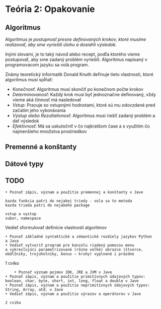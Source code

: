 # Teória 2: Opakovanie

## Algoritmus

Algoritmus je *postupnosť presne definovaných krokov, ktoré musíme realizovať, aby sme vyriešili úlohu a dosiahli výsledok.*

Inými slovami, je to taký návod alebo recept, podľa ktorého vieme postupovať, aby sme zadaný problém vyriešili.
Algoritmus napísaný v programovacom jazyku sa volá program.


Známy teoretický informatik Donald Knuth definuje tieto vlastnosti, ktoré algoritmus musí spĺňať:

- *Konečnosť*: Algoritmus musí skončiť po konečnom počte krokov
- *Determinovanosť*: Každý krok musí byť jednoznačne definovaný, vždy vieme aká činnosť má nasledovať
- *Vstup*: Pracuje so vstupnými hodnotami, ktoré sú mu odovzdané pred začatím jeho vykonávania
- *Výstup alebo Rezultatívnosť*: Algoritmus musí riešiť zadaný problém a dať výsledok
- *Efektívnosť*: Má sa uskutočniť v čo najkratšom čase a s využitím čo najmenšieho množstva prostriedkov

## Premenné a konštanty

## Dátové typy

## TODO

    • Poznať zápis, význam a použitie premennej a konštanty v Jave

    kazda funkcia patri do nejakej triedy - vola sa to metoda
    kazda trieda patri do nejakeho package

    vstup a vystup
    subor, namespace


Vedieť sformulovať definície vlastností algoritmov

    • Poznať základné syntaktické a sémantické rozdiely jazykov Python a Java
    • Vedieť vytvoriť program pre konzolu riadený pomocou menu a vykresľujúci parametrizované (rôzne veľké) obrazce (štvorce, obdĺžniky, trojuholníky, bonus – kruhy) vyplnené i prázdne

1 cviko



        • Poznať význam pojmov JDK, JRE a JVM v Jave
    • Poznať zápis, význam a použitie primitívnych údajových typov: boolean, char, byte, short, int, long, float a double v Jave
    • Poznať zápis, význam a použitie neprimitívnych údajových typov: String, Array, atď. v Jave
    • Vedieť zápis, význam a použitie výrazov a operátorov v Jave 

    2 cvika
